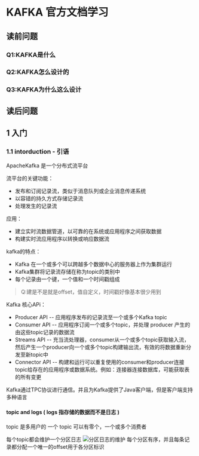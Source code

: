 # KAFKA 官方文档学习
## 读前问题
### Q1:KAFKA是什么


### Q2:KAFKA怎么设计的

### Q3:KAFKA为什么这么设计


## 读后问题

## 1 入门
### 1.1 intorduction - 引语
ApacheKafka 是一个分布式流平台

流平台的关键功能：
* 发布和订阅记录流，类似于消息队列或企业消息传递系统
* 以容错的持久方式存储记录流
* 处理发生的记录流

应用：
* 建立实时流数据管道，以可靠的在系统或应用程序之间获取数据
* 构建实时流应用程序以转换或响应数据流

kafka的特点：
* Kafka 在一个或多个可以跨越多个数据中心的服务器上作为集群运行
* Kafka集群将记录流存储在称为topic的类别中
* 每个记录由一个键，一个值和一个时间戳组成
>Q:建是不是就是offset，值自定义，时间戳好像基本很少用到

Kafka 核心APi：
* Producer API -- 应用程序发布的记录流至一个或多个Kafka topic
* Consumer API -- 应用程序订阅一个或多个topic，并处理 producer 产生的由这些topic记录的数据流
* Streams API -- 充当流处理器，consumer从一个或多个topic获取输入流，然后产生一个producer向一个或多个topic构建输出流，有效的将数据重新分发至新topic中
* Connector API -- 构建和运行可以重复使用的consumer和producer连接topic给存在的应用程序或数据系统。例如：连接器连接数据库，可能获取表的所有变更
  
Kafka通过TPC协议进行通信。并且为Kafka提供了Java客户端，但是客户端支持多种语言


#### topic and logs ( logs 指存储的数据而不是日志 )
topic 是多用户的 一个 topic 可以有零个，一个或多个消费者

每个topic都会维护一个分区日志
![分区日志的维护](http://kafka.apache.org/20/images/log_anatomy.png)
每个分区有序，并且每条记录都分配一个唯一的offset用于各分区标识

